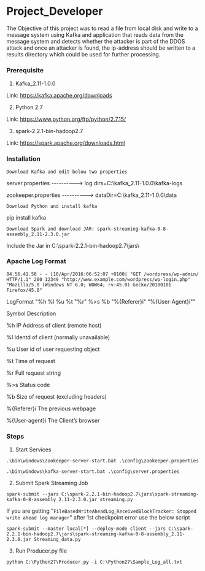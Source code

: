 # Project_Developer
The Objective of this project was to read a file from local disk and write to a message system using Kafka and application that reads data from the message system and detects whether the attacker is part of the DDOS attack and once an attacker is found, the ip-address should be written to a results directory which could be used for further processing.

### Prerequisite

1. Kafka_2.11-1.0.0

Link: https://kafka.apache.org/downloads

2. Python 2.7

Link: https://www.python.org/ftp/python/2.7.15/

3. spark-2.2.1-bin-hadoop2.7

Link: https://spark.apache.org/downloads.html

### Installation 

```Download Kafka and edit below two properties``` 

server.properties	----------> log.dirs=C:\kafka_2.11-1.0.0\kafka-logs

zookeeper.properties    ----------> dataDir=C:\kafka_2.11-1.0.0\data

```Download Python and install kafka```

pip install kafka

```Download Spark and download JAR: spark-streaming-kafka-0-8-assembly_2.11-2.3.0.jar```

Include the Jar in C:\spark-2.2.1-bin-hadoop2.7\jars\



###  Apache Log Format
```84.56.41.58 - - [18/Apr/2016:06:52:07 +0100] "GET /wordpress/wp-admin/ HTTP/1.1" 200 12349 "http://www.example.com/wordpress/wp-login.php" "Mozilla/5.0 (Windows NT 6.0; WOW64; rv:45.0) Gecko/20100101 Firefox/45.0"```

LogFormat "%h %l %u %t "%r" %>s %b "%{Referer}i" "%{User-Agent}i""

Symbol	        Description

%h	        IP Address of client (remote host)

%l	        Identd of client (normally unavailable)

%u	        User id of user requesting object

%t	        Time of request

%r	        Full request string

%>s	        Status code

%b	        Size of request (excluding headers)

%{Referer}i	        The previous webpage

%{User-agent}i	        The Client’s browser

### Steps

1. Start Services

  ```.\bin\windows\zookeeper-server-start.bat .\config\zookeeper.properties```

  ```.\bin\windows\kafka-server-start.bat .\config\server.properties```

2. Submit Spark Streaming Job

  ```spark-submit --jars C:\spark-2.2.1-bin-hadoop2.7\jars\spark-streaming-kafka-0-8-assembly_2.11-2.3.0.jar streaming.py```
  
  If you are getting "```FileBasedWriteAheadLog_ReceivedBlockTracker: Stopped write ahead log manager```" after 1st checkpoint error use the below script
  
  ```spark-submit --master local[*] --deploy-mode client --jars C:\spark-2.2.1-bin-hadoop2.7\jars\spark-streaming-kafka-0-8-assembly_2.11-2.3.0.jar Streaming_data.py```

3. Run Producer.py file

  ```python C:\Python27\Producer.py -i C:\Python27\Sample_Log_all.txt```
  









